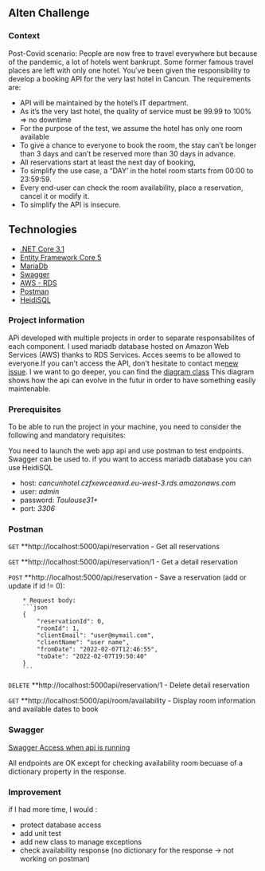 ## Alten Challenge 

### Context
Post-Covid scenario:
People are now free to travel everywhere but because of the pandemic, a lot of hotels went
bankrupt. Some former famous travel places are left with only one hotel.
You’ve been given the responsibility to develop a booking API for the very last hotel in Cancun.
The requirements are:
- API will be maintained by the hotel’s IT department.
- As it’s the very last hotel, the quality of service must be 99.99 to 100% => no downtime
- For the purpose of the test, we assume the hotel has only one room available
- To give a chance to everyone to book the room, the stay can’t be longer than 3 days and
can’t be reserved more than 30 days in advance.
- All reservations start at least the next day of booking,
- To simplify the use case, a “DAY’ in the hotel room starts from 00:00 to 23:59:59.
- Every end-user can check the room availability, place a reservation, cancel it or modify it.
- To simplify the API is insecure.

## Technologies
* [.NET Core 3.1](https://dotnet.microsoft.com/en-us/download/dotnet/3.1)
* [Entity Framework Core 5](https://docs.microsoft.com/en-us/ef/core/)
* [MariaDb](https://mariadb.org/)
* [Swagger](https://swagger.io/solutions/api-documentation/)
* [AWS - RDS](https://aws.amazon.com/fr/rds/)
* [Postman](https://www.postman.com/downloads/)
* [HeidiSQL](https://www.heidisql.com/download.php)

### Project information
APi developed with multiple projects in order to separate responsabilites of each component.
I used mariadb database hosted on Amazon Web Services (AWS) thanks to RDS Services. Acces seems to be allowed to everyone.If you can't access the API, don't hesitate to contact me[new issue](https://github.com/sbaboot/cancunHotel/issues/new).
I we want to go deeper, you can find the [diagram class](https://github.com/sbaboot/cancunHotel/blob/master/Cancun%20diagram%20class.pdf)
This diagram shows how the api can evolve in the futur in order to have something easily maintenable.

### Prerequisites
To be able to run the project in your machine, you need to consider the following and mandatory requisites:

You need to launch the web app api and use postman to test endpoints. Swagger can be used to.
if you want to access mariadb database you can use HeidiSQL
* host: *cancunhotel.czfxewceanxd.eu-west-3.rds.amazonaws.com*
* user: *admin*
* password: *Toulouse31+*
* port: *3306*


### Postman 
`GET` **http://localhost:5000/api/reservation - Get all reservations

`GET` **http://localhost:5000/api/reservation/1 - Get a detail reservation

`POST` **http://localhost:5000/api/reservation - Save a reservation (add or update if id != 0):

        * Request body:
        ```json
		{    
			"reservationId": 0,
			"roomId": 1,
			"clientEmail": "user@mymail.com",
			"clientName": "user name",
			"fromDate": "2022-02-07T12:46:55",
			"toDate": "2022-02-07T19:50:40"
		}
        ```
		
`DELETE` **http://localhost:5000api/reservation/1 - Delete detail reservation

`GET` **http://localhost:5000/api/room/availability - Display room information and available dates to book

### Swagger
[Swagger Access when api is running](https://localhost:5001/api/swagger/index.html)

All endpoints are OK except for checking availability room becuase of a dictionary property in the response.
### Improvement
if I had more time, I would :
* protect database access
* add unit test
* add new class to manage exceptions
* check availability response (no dictionary for the response -> not working on postman)